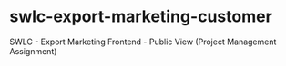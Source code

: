 # swlc-export-marketing-customer
SWLC - Export Marketing Frontend - Public View (Project Management Assignment)
